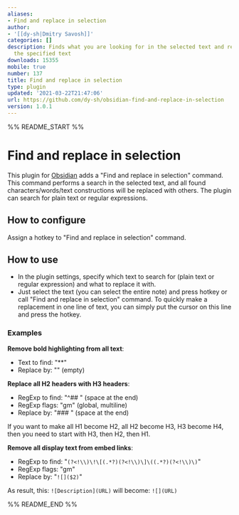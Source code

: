 ```yaml
---
aliases:
- Find and replace in selection
author:
- '[[dy-sh|Dmitry Savosh]]'
categories: []
description: Finds what you are looking for in the selected text and replaces it with
  the specified text
downloads: 15355
mobile: true
number: 137
title: Find and replace in selection
type: plugin
updated: '2021-03-22T21:47:06'
url: https://github.com/dy-sh/obsidian-find-and-replace-in-selection
version: 1.0.1
---
```


%% README_START %%

# Find and replace in selection

This plugin for [Obsidian](https://obsidian.md/) adds a "Find and replace in selection" command. This command performs a search in the selected text, and all found characters/words/text constructions will be replaced with others. The plugin can search for plain text or regular expressions.

## How to configure

Assign a hotkey to "Find and replace in selection" command.

## How to use

- In the plugin settings, specify which text to search for (plain text or regular expression) and what to replace it with. 
- Just select the text (you can select the entire note) and press hotkey or call "Find and replace in selection" command. To quickly make a replacement in one line of text, you can simply put the cursor on this line and press the hotkey.

### Examples

**Remove bold highlighting from all text**:

- Text to find: "**"
- Replace by: "" (empty)

**Replace all H2 headers with H3 headers**:

- RegExp to find: "^## " (space at the end)
- RegExp flags: "gm" (global, multiline)
- Replace by: "### " (space at the end)

If you want to make all H1 become H2, all H2 become H3, H3 become H4, then you need to start with H3, then H2, then H1.

**Remove all display text from embed links**:

- RegExp to find: "```(?<!\\)\!\[(.*?)(?<!\\)\]\((.*?)(?<!\\)\)```"
- RegExp flags: "gm"
- Replace by: "```![]($2)```"

As result, this: 
```![Description](URL)```
will become:
```![](URL)```

%% README_END %%